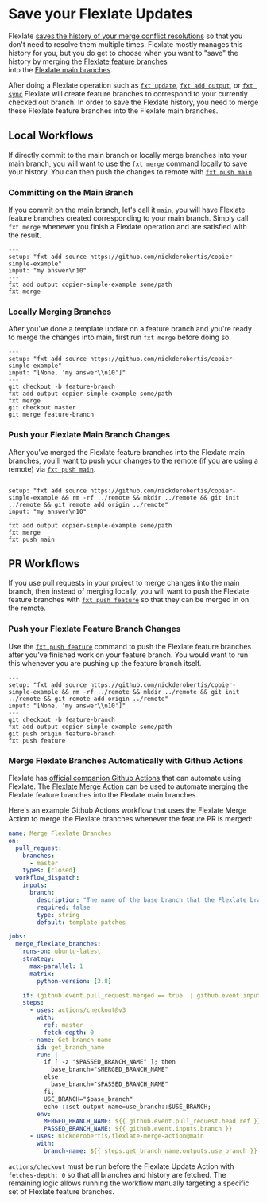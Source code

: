 # Save your Flexlate Updates

Flexlate [saves the history of your merge conflict resolutions](../core-concepts.md#branches-for-flexlate-operations) 
so that you don't need to resolve them multiple times. Flexlate mostly manages 
this history for you, but you do get to choose when you want to 
"save" the history by merging the [Flexlate feature branches](../core-concepts.md#flexlate-feature-branches)  
into the 
[Flexlate main branches](../core-concepts.md#flexlate-main-branches). 

After doing a Flexlate operation such as
[`fxt update`](../commands.md#fxt-update), 
[`fxt add output`](../commands.md#fxt-add-output), or
[`fxt sync`](../commands.md#fxt-sync) Flexlate will create feature branches 
to correspond to your currently checked out branch. In order to save the
Flexlate history, you need to merge these Flexlate feature branches into 
the Flexlate main branches.

## Local Workflows

If directly commit to the main branch or locally merge branches into 
your main branch, you will want to use the 
[`fxt merge`](../commands.md#fxt-merge) command locally to save your history.
You can then push the changes to remote with 
[`fxt push main`](../commands.md#fxt-push-main)

### Committing on the Main Branch

If you commit on the main branch, let's call it `main`, you will have 
Flexlate feature branches created corresponding to your main branch. 
Simply call `fxt merge` whenever you finish a Flexlate operation 
and are satisfied with the result.

```{run-fxt-terminal}
---
setup: "fxt add source https://github.com/nickderobertis/copier-simple-example"
input: "my answer\n10"
---
fxt add output copier-simple-example some/path
fxt merge
```

### Locally Merging Branches

After you've done a template update on a feature branch and you're ready
to merge the changes into main, first run `fxt merge` before doing so.

```{run-fxt-terminal}
---
setup: "fxt add source https://github.com/nickderobertis/copier-simple-example"
input: "[None, 'my answer\\n10']"
---
git checkout -b feature-branch
fxt add output copier-simple-example some/path
fxt merge
git checkout master
git merge feature-branch
```

### Push your Flexlate Main Branch Changes

After you've merged the Flexlate feature branches into the Flexlate main 
branches, you'll want to push your changes to the remote (if you are using
a remote) via [`fxt push main`](../commands.md#fxt-push-main). 

```{run-fxt-terminal}
---
setup: "fxt add source https://github.com/nickderobertis/copier-simple-example && rm -rf ../remote && mkdir ../remote && git init ../remote && git remote add origin ../remote"
input: "my answer\n10"
---
fxt add output copier-simple-example some/path
fxt merge
fxt push main
```

## PR Workflows

If you use pull requests in your project to merge changes into the main branch, 
then instead of merging locally, you will want to push the Flexlate 
feature branches with [`fxt push feature`](../commands.md#fxt-push-feature)
so that they can be merged in on the remote.

### Push your Flexlate Feature Branch Changes

Use the [`fxt push feature`](../commands.md#fxt-push-feature) command to push
the Flexlate feature branches after you've finished work on your feature branch.
You would want to run this whenever you are pushing up the feature branch itself.

```{run-fxt-terminal}
---
setup: "fxt add source https://github.com/nickderobertis/copier-simple-example && rm -rf ../remote && mkdir ../remote && git init ../remote && git remote add origin ../remote"
input: "[None, 'my answer\\n10']"
---
git checkout -b feature-branch
fxt add output copier-simple-example some/path
git push origin feature-branch
fxt push feature
```

### Merge Flexlate Branches Automatically with Github Actions

Flexlate has 
[official companion Github Actions](../core-concepts.md#ci-workflows)
that can automate using Flexlate. The 
[Flexlate Merge Action](https://github.com/nickderobertis/flexlate-merge-action) 
can be used to automate merging the Flexlate feature branches into the 
Flexlate main branches.

Here's an example Github Actions workflow that uses the Flexlate Merge Action
to merge the Flexlate branches whenever the feature PR is merged:

```yaml
name: Merge Flexlate Branches
on:
  pull_request:
    branches:
      - master
    types: [closed]
  workflow_dispatch:
    inputs:
      branch:
        description: "The name of the base branch that the Flexlate branches were created on"
        required: false
        type: string
        default: template-patches

jobs:
  merge_flexlate_branches:
    runs-on: ubuntu-latest
    strategy:
      max-parallel: 1
      matrix:
        python-version: [3.8]

    if: (github.event.pull_request.merged == true || github.event.inputs.branch )
    steps:
      - uses: actions/checkout@v3
        with:
          ref: master
          fetch-depth: 0
      - name: Get branch name
        id: get_branch_name
        run: |
          if [ -z "$PASSED_BRANCH_NAME" ]; then
            base_branch="$MERGED_BRANCH_NAME"
          else
            base_branch="$PASSED_BRANCH_NAME"
          fi;
          USE_BRANCH="$base_branch"
          echo ::set-output name=use_branch::$USE_BRANCH;
        env:
          MERGED_BRANCH_NAME: ${{ github.event.pull_request.head.ref }}
          PASSED_BRANCH_NAME: ${{ github.event.inputs.branch }}
      - uses: nickderobertis/flexlate-merge-action@main
        with:
          branch-name: ${{ steps.get_branch_name.outputs.use_branch }}

```

`actions/checkout` must be run
before the Flexlate Update Action with `fetches-depth: 0` 
so that all branches and history are fetched. The remaining 
logic allows running the workflow manually targeting a specific 
set of Flexlate feature branches. 